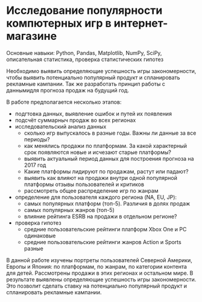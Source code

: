 # Исследование популярности компютерных игр в интернет-магазине

Основные навыки: Python, Pandas, Matplotlib, NumPy, SciPy, описательная статистика, проверка статистических гипотез

Необходимо выявить определяющие успешность игры закономерности, чтобы выявить потенциально популярный продукт и спланировать рекламные кампании. Так же разработать принцип работы с даннымидля прогноза продаж на будущий год.

В работе предполагается несколько этапов:
- подгтовка данных, выявление ошибок и путей их появления
- подсчёт суммарныч продаж во всех регионах
- исследовательский анализ данных 
    - сколько игр выпускалось в разные годы. Важны ли данные за все периоды?
    - как менялись продажи по платформам. За какой характерный срок появляются новые и исчезают старые платформы?
    - выявить актуальный период данных для построения прогноза на 2017 год
    - Какие платформы лидируют по продажам, растут или падают?
    - выявить как влияют на продажи внутри одной популярной платформы отзывы пользователей и критиков
    - рассмотреть общее распределение игр по жанрам
- определение для пользователя каждого региона (NA, EU, JP):
    - самых популярных платформ (топ-5). Различия в долях продаж
    - самых популярных жанров (топ-5)
    - влияние рейтинга ESRB на продажи в отдельном регионе?
- проверка гипотез
    - средние пользовательские рейтинги платформ Xbox One и PC одинаковые
    - средние пользовательские рейтинги жанров Action и Sports разные

В данной работе изучены портреты пользователей Северной Америки, Европы и Япония: по платформам, по жанрам, по категории контента для детей. Рассмотрены продажи в этих регионах и остальном мире. В результате выявлены определяющие успешность игры закономерности. Это позволит сделать ставку на потенциально популярный продукт и спланировать рекламные кампании.
